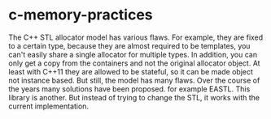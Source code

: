 # c-memory-practices

The C++ STL allocator model has various flaws. For example, they are fixed to a certain type, because they are almost required to be templates, you can't easily share a single allocator for multiple types. In addition, you can only get a copy from the containers and not the original allocator object. At least with C++11 they are allowed to be stateful, so it can be made object not instance based. But still, the model has many flaws. Over the course of the years many solutions have been proposed. for example EASTL. This library is another. But instead of trying to change the STL, it works with the current implementation.
